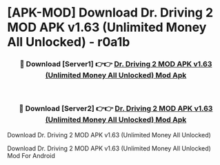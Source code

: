 # [APK-MOD] Download Dr. Driving 2 MOD APK v1.63 (Unlimited Money All Unlocked) - r0a1b


<div align="center">
<h3>🔴 Download [Server1] 👉👉 <a href="https://apk-comot.site?title=Dr._Driving_2_MOD_APK_v1.63_(Unlimited_Money_All_Unlocked)">Dr. Driving 2 MOD APK v1.63 (Unlimited Money All Unlocked) Mod Apk</a></h3><br>
<h3>🔴 Download [Server2] 👉👉 <a href="https://apk-comot.site?title=Dr._Driving_2_MOD_APK_v1.63_(Unlimited_Money_All_Unlocked)">Dr. Driving 2 MOD APK v1.63 (Unlimited Money All Unlocked) Mod Apk</a></h3>
</div>



Download Dr. Driving 2 MOD APK v1.63 (Unlimited Money All Unlocked) 

Download Dr. Driving 2 MOD APK v1.63 (Unlimited Money All Unlocked) Mod For Android